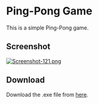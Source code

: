 # Ping-Pong Game

This is a simple Ping-Pong game.

## Screenshot

[![Screenshot-121.png](https://i.postimg.cc/sDpWKd3v/Screenshot-121.png)](https://postimg.cc/Vdk5Lhr8)

  
## Download

Download the .exe file from [here](https://mega.nz/file/r3oEwZpL#yXXgSCifGnmA75ukFD39_KFXmz03Td8k9lPrNUejyNY).
    
